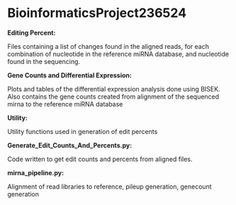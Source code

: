 ﻿# BioinformaticsProject236524

**Editing Percent:**

Files containing a list of changes found in the aligned reads, for each combination of nucleotide in the reference miRNA database, and nucleotide found in the sequencing.

**Gene Counts and Differential Expression:**

Plots and tables of the differential expression analysis done using BISEK. Also contains the gene counts created from alignment of the sequenced mirna to the reference miRNA database

**Utility:**

Utility functions used in generation of edit percents

**Generate_Edit_Counts_And_Percents.py:**

Code written to get edit counts and percents from aligned files.

**mirna_pipeline.py:**

Alignment of read libraries to reference, pileup generation, genecount generation
